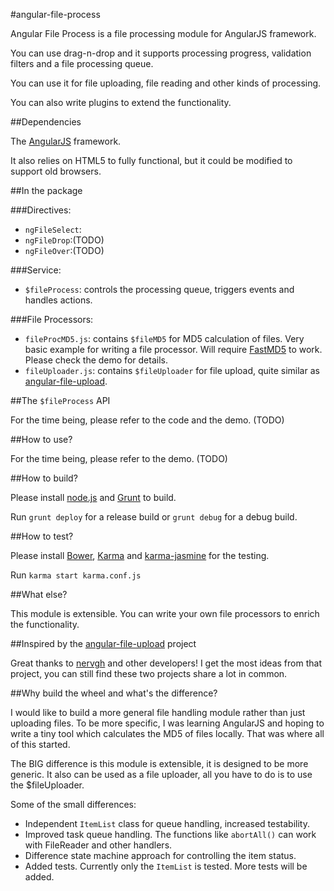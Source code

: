 #angular-file-process

Angular File Process is a file processing module for AngularJS framework.

You can use drag-n-drop and it supports processing progress, validation filters and a file processing queue.

You can use it for file uploading, file reading and other kinds of processing.

You can also write plugins to extend the functionality.

##Dependencies

The [AngularJS](https://github.com/angular/angular.js) framework.

It also relies on HTML5 to fully functional, but it could be modified to support old browsers.

##In the package

###Directives:

- `ngFileSelect`:
- `ngFileDrop`:(TODO)
- `ngFileOver`:(TODO)

###Service:

- `$fileProcess`: controls the processing queue, triggers events and handles actions.

###File Processors:

- `fileProcMD5.js`: contains `$fileMD5` for MD5 calculation of files. Very basic example for writing a file processor. Will require [FastMD5](https://github.com/iReal/FastMD5) to work. Please check the demo for details.
- `fileUploader.js`: contains `$fileUploader` for file upload, quite similar as [angular-file-upload](https://github.com/nervgh/angular-file-upload).

##The `$fileProcess` API

For the time being, please refer to the code and the demo.
(TODO)

##How to use?

For the time being, please refer to the demo.
(TODO)

##How to build?

Please install [node.js](http://nodejs.org/) and [Grunt](http://gruntjs.com/) to build.

Run `grunt deploy` for a release build or `grunt debug` for a debug build.

##How to test?

Please install [Bower](http://bower.io/), [Karma](http://karma-runner.github.io/0.12/index.html) and [karma-jasmine](https://github.com/karma-runner/karma-jasmine) for the testing.

Run `karma start karma.conf.js`

##What else?

This module is extensible. You can write your own file processors to enrich the functionality.

##Inspired by the [angular-file-upload](https://github.com/nervgh/angular-file-upload) project

Great thanks to [nervgh](https://github.com/nervgh) and other developers! I get the most ideas from that project, you can still find these two projects share a lot in common.

##Why build the wheel and what's the difference?

I would like to build a more general file handling module rather than just uploading files. To be more specific, I was learning AngularJS and hoping to write a tiny tool which calculates the MD5 of files locally. That was where all of this started.

The BIG difference is this module is extensible, it is designed to be more generic. It also can be used as a file uploader, all you have to do is to use the $fileUploader.

Some of the small differences:

- Independent `ItemList` class for queue handling, increased testability.
- Improved task queue handling. The functions like `abortAll()` can work with FileReader and other handlers.
- Difference state machine approach for controlling the item status.
- Added tests. Currently only the `ItemList` is tested. More tests will be added.